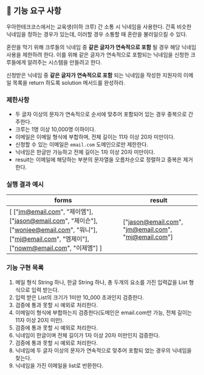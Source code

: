 ## 🚀 기능 요구 사항

우아한테크코스에서는 교육생(이하 크루) 간 소통 시 닉네임을 사용한다. 간혹 비슷한 닉네임을 정하는 경우가 있는데, 이러할 경우 소통할 때 혼란을 불러일으킬 수 있다.

혼란을 막기 위해 크루들의 닉네임 중 **같은 글자가 연속적으로 포함** 될 경우 해당 닉네임 사용을 제한하려 한다. 이를 위해 같은 글자가 연속적으로 포함되는 닉네임을 신청한 크루들에게 알려주는 시스템을 만들려고 한다.


신청받은 닉네임 중 **같은 글자가 연속적으로 포함** 되는 닉네임을 작성한 지원자의 이메일 목록을 return 하도록 solution 메서드를 완성하라.

### 제한사항

- 두 글자 이상의 문자가 연속적으로 순서에 맞추어 포함되어 있는 경우 중복으로 간주한다.
- 크루는 1명 이상 10,000명 이하이다.
- 이메일은 이메일 형식에 부합하며, 전체 길이는 11자 이상 20자 미만이다.
- 신청할 수 있는 이메일은 `email.com` 도메인으로만 제한한다.
- 닉네임은 한글만 가능하고 전체 길이는 1자 이상 20자 미만이다.
- result는 이메일에 해당하는 부분의 문자열을 오름차순으로 정렬하고 중복은 제거한다.

### 실행 결과 예시

| forms | result |
| --- | --- |
| [ ["jm@email.com", "제이엠"], ["jason@email.com", "제이슨"], ["woniee@email.com", "워니"], ["mj@email.com", "엠제이"], ["nowm@email.com", "이제엠"] ] | ["jason@email.com", "jm@email.com", "mj@email.com"] |


### 기능 구현 목록
1. 메일 형식 String 하나, 한글 String 하나, 총 두개의 요소를 가진 입력값을 List 형식으로 입력 받는다.
2. 입력 받은 List의 크기가 1미만 10_000 초과인지 검증한다.
3. 검증에 통과 못할 시 예외로 처리한다.
4. 이메일이 형식에 부합하는지 검증한다(도메인은 email.com만 가능, 전체 길이는 11자 이상 20지 미만).
5. 검증에 통과 못할 시 예외로 처리한다.
6. 닉네임이 한글이며 전체 길이가 1자 이상 20자 미만인지 검증한다.
7. 검증에 통과 못할 시 예외로 처리한다.
8. 닉네임에 두 글자 이상의 문자가 연속적으로 맞추어 포함되 었는 경우의 닉네임을 찾는다.
9. 닉네임을 가진 이메일을 list로 반환한다.